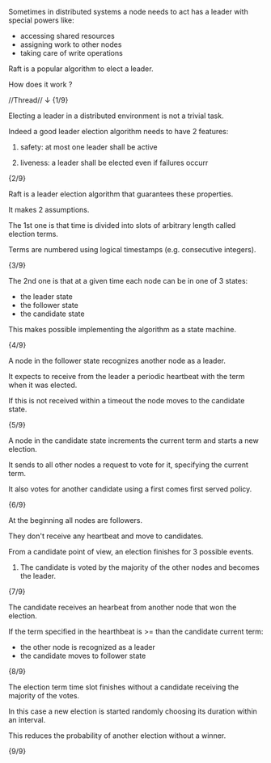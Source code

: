 Sometimes in distributed systems a node needs to act has a leader with special powers like:

- accessing shared resources
- assigning work to other nodes
- taking care of write operations

Raft is a popular algorithm to elect a leader.

How does it work ?

//Thread// ↓ {1/9}



Electing a leader in a distributed environment is not a trivial task.

Indeed a good leader election algorithm needs to have 2 features:

1. safety: at most one leader shall be active

2. liveness: a leader shall be elected even if failures occurr

{2/9}

Raft is a leader election algorithm that guarantees these properties.

It makes 2 assumptions.

The 1st one is that time is divided into slots of arbitrary length called election terms.

Terms are numbered using logical timestamps (e.g. consecutive integers).

{3/9}

The 2nd one is that at a given time each node can be in one of 3 states:

- the leader state
- the follower state
- the candidate state

This makes possible implementing the algorithm as a state machine.

{4/9}

A node in the follower state recognizes another node as a leader.

It expects to receive from the leader a periodic heartbeat with the term when it was elected.

If this is not received within a timeout the node moves to the candidate state.

{5/9}

A node in the candidate state increments the current term and starts a new election.

It sends to all other nodes a request to vote for it, specifying the current term.

It also votes for another candidate using a first comes first served policy.

{6/9}

At the beginning all nodes are followers.

They don't receive any heartbeat and move to candidates.

From a candidate point of view, an election finishes for 3 possible events.

1. The candidate is voted by the majority of the other nodes and becomes the leader.

{7/9}

The candidate receives an hearbeat from another node that won the election.

If the term specified in the hearthbeat is >= than the candidate current term:

- the other node is recognized as a leader
- the candidate moves to follower state

{8/9}

The election term time slot finishes without a candidate receiving the majority of the votes.

In this case a new election is started randomly choosing its duration within an interval.

This reduces the probability of another election without a winner.

{9/9}
